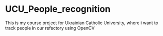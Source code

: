 # UCU_People_recognition
This is my course project for Ukrainian Catholic University, where i want to track people in our refectory using OpenCV
